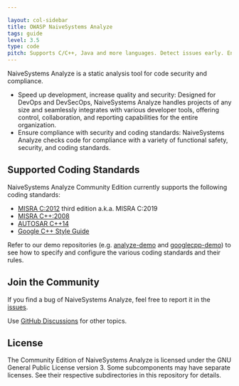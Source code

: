 ```yaml
---

layout: col-sidebar
title: OWASP NaiveSystems Analyze
tags: guide
level: 3.5
type: code
pitch: Supports C/C++, Java and more languages. Detect issues early. Ensure compliance with functional safety and coding standards. Get started for free, and scale up if needed.
---
```


NaiveSystems Analyze is a static analysis tool for code security and compliance.

- Speed up development, increase quality and security: Designed for DevOps and DevSecOps, NaiveSystems Analyze handles projects of any size and seamlessly integrates with various developer tools, offering control, collaboration, and reporting capabilities for the entire organization.
- Ensure compliance with security and coding standards: NaiveSystems Analyze checks code for compliance with a variety of functional safety, security, and coding standards.

## Supported Coding Standards

NaiveSystems Analyze Community Edition currently supports the following coding
standards:

- [MISRA C:2012](https://misra.org.uk/product/misra-c2012-third-edition-first-revision/) third edition a.k.a. MISRA C:2019
- [MISRA C++:2008](https://misra.org.uk/product/misra-c2008/)
- [AUTOSAR C++14](https://www.autosar.org/fileadmin/standards/R22-11/AP/AUTOSAR_RS_CPP14Guidelines.pdf)
- [Google C++ Style Guide](https://naive.systems/styleguide/cppguide.html)

Refer to our demo repositories (e.g. [analyze-demo](https://github.com/naivesystems/analyze-demo)
and [googlecpp-demo](https://github.com/naivesystems/googlecpp-demo)) to see how
to specify and configure the various coding standards and their rules.

## Join the Community

If you find a bug of NaiveSystems Analyze, feel free to report it in the [issues](https://github.com/naivesystems/analyze/issues).

Use [GitHub Discussions](https://github.com/naivesystems/analyze/discussions) for other topics.

## License

The Community Edition of NaiveSystems Analyze is licensed under the GNU General
Public License version 3. Some subcomponents may have separate licenses. See
their respective subdirectories in this repository for details.
